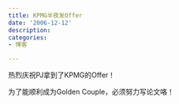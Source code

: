 ```yaml
---
title: KPMG半夜发Offer
date: '2006-12-12'
description:
categories:
- 博客

---
```

热烈庆祝PJ拿到了KPMG的Offer！



为了能顺利成为Golden Couple，必须努力写论文咯！
